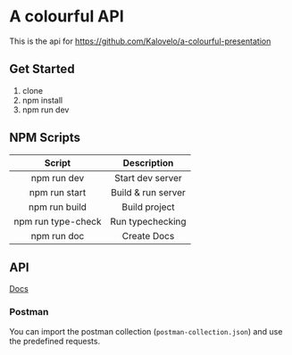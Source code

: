 # A colourful API

This is the api for https://github.com/Kalovelo/a-colourful-presentation

## Get Started

1. clone
2. npm install
3. npm run dev

## NPM Scripts

|       Script       |    Description     |
| :----------------: | :----------------: |
|    npm run dev     |  Start dev server  |
|   npm run start    | Build & run server |
|   npm run build    |   Build project    |
| npm run type-check |  Run typechecking  |
|    npm run doc     |    Create Docs     |

## API 
<a href="./api.md"> Docs </a> 

### Postman

You can import the postman collection (`postman-collection.json`) and use the predefined requests.
